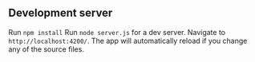 
## Development server
Run `npm install` 
Run `node server.js` for a dev server. Navigate to `http://localhost:4200/`. The app will automatically reload if you change any of the source files.
